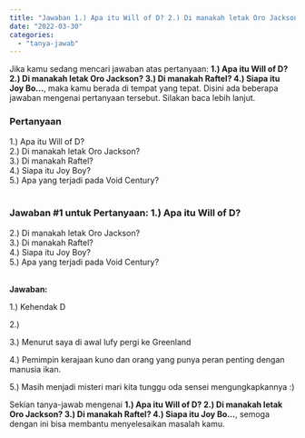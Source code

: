```yaml
---
title: "Jawaban 1.) Apa itu Will of D? 2.) Di manakah letak Oro Jackson? 3.) Di manakah Raftel? 4.) Siapa itu Joy Bo..."
date: "2022-03-30"
categories: 
  - "tanya-jawab"
---
```


Jika kamu sedang mencari jawaban atas pertanyaan: **1.) Apa itu Will of D? 2.) Di manakah letak Oro Jackson? 3.) Di manakah Raftel? 4.) Siapa itu Joy Bo...**, maka kamu berada di tempat yang tepat. Disini ada beberapa jawaban mengenai pertanyaan tersebut. Silakan baca lebih lanjut.

### Pertanyaan

1.) Apa itu Will of D?  
2.) Di manakah letak Oro Jackson?  
3.) Di manakah Raftel?  
4.) Siapa itu Joy Boy?  
5.) Apa yang terjadi pada Void Century?  
​

### Jawaban #1 untuk Pertanyaan: 1.) Apa itu Will of D?  
2.) Di manakah letak Oro Jackson?  
3.) Di manakah Raftel?  
4.) Siapa itu Joy Boy?  
5.) Apa yang terjadi pada Void Century?  
​

**Jawaban:**

1.) Kehendak D

2.)

3.) Menurut saya di awal lufy pergi ke Greenland

4.) Pemimpin kerajaan kuno dan orang yang punya peran penting dengan manusia ikan.

5.) Masih menjadi misteri mari kita tunggu oda sensei mengungkapkannya :)

Sekian tanya-jawab mengenai **1.) Apa itu Will of D? 2.) Di manakah letak Oro Jackson? 3.) Di manakah Raftel? 4.) Siapa itu Joy Bo...**, semoga dengan ini bisa membantu menyelesaikan masalah kamu.

